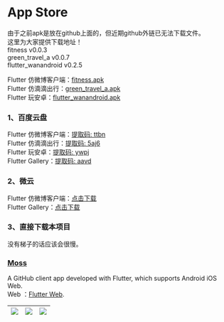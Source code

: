 # App Store

由于之前apk是放在github上面的，但近期github外链已无法下载文件。  
这里为大家提供下载地址！  
fitness v0.0.3  
green_travel_a v0.0.7  
flutter_wanandroid v0.2.5

Flutter 仿微博客户端：[fitness.apk ](https://github.com/Sky24n/Doc/blob/master/apks/fitness.apk)  
Flutter 仿滴滴出行：[green_travel_a.apk](https://github.com/Sky24n/Doc/blob/master/apks/green_travel_a.apk)  
Flutter 玩安卓：[flutter_wanandroid.apk](https://github.com/Sky24n/Doc/blob/master/apks/flutter_wanandroid.apk)

### 1、百度云盘
Flutter 仿微博客户端：[提取码: ttbn](https://pan.baidu.com/s/1HgBaR68oJYe7nnOTJlSg0Q)  
Flutter 仿滴滴出行：[提取码: 5aj6](https://pan.baidu.com/s/1-OrjMwxBwmeo2CF_3cYThg)  
Flutter 玩安卓：[提取码: ywpj](https://pan.baidu.com/s/1Grhnx5X1UJmSWOI6LxaAMg )  
Flutter Gallery：[提取码: aavd](https://pan.baidu.com/s/1eORbnkc_HjospykjhUa5IQ)

### 2、微云
Flutter 仿微博客户端：[点击下载](https://share.weiyun.com/5T2hhs8c)  
Flutter Gallery：[点击下载](https://share.weiyun.com/QITaMaxT)

### 3、直接下载本项目
没有梯子的话应该会很慢。

### [Moss](https://github.com/Sky24n/Moss)
A GitHub client app developed with Flutter, which supports Android iOS Web.  
Web ：[Flutter Web](https://sky24n.github.io/Sky24n/moss).  
  
|![](https://z3.ax1x.com/2021/04/26/gp1hm6.jpg)|![](https://z3.ax1x.com/2021/04/26/gp1Tte.jpg)|![](https://z3.ax1x.com/2021/04/26/gp17fH.jpg)|
|:---:|:---:|:---:|
